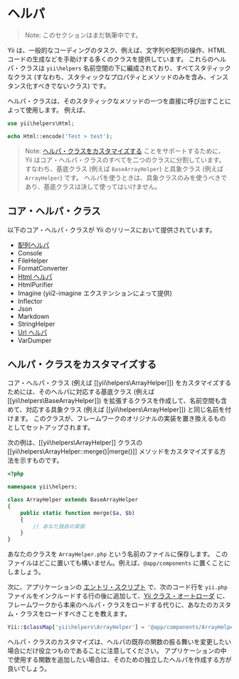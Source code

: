 ヘルパ
======

> Note: このセクションはまだ執筆中です。

Yii は、一般的なコーディングのタスク、例えば、文字列や配列の操作、HTML コードの生成などを手助けする多くのクラスを提供しています。
これらのヘルパ・クラスは `yii\helpers` 名前空間の下に編成されており、すべてスタティックなクラス (すなわち、スタティックなプロパティとメソッドのみを含み、インスタンス化すべきでないクラス) です。

ヘルパ・クラスは、そのスタティックなメソッドの一つを直接に呼び出すことによって使用します。
例えば、

```php
use yii\helpers\Html;

echo Html::encode('Test > test');
```

> Note: [ヘルパ・クラスをカスタマイズする](#customizing-helper-classes) ことをサポートするために、Yii はコア・ヘルパ・クラスのすべてを二つのクラスに分割しています。
> すなわち、基底クラス (例えば `BaseArrayHelper`) と具象クラス (例えば `ArrayHelper`) です。
> ヘルパを使うときは、具象クラスのみを使うべきであり、基底クラスは決して使ってはいけません。


コア・ヘルパ・クラス
--------------------

以下のコア・ヘルパ・クラスが Yii のリリースにおいて提供されています。

- [配列ヘルパ](helper-array.md)
- Console
- FileHelper
- FormatConverter
- [Html ヘルパ](helper-html.md)
- HtmlPurifier
- Imagine (yii2-imagine エクステンションによって提供)
- Inflector
- Json
- Markdown
- StringHelper
- [Url ヘルパ](helper-url.md)
- VarDumper


ヘルパ・クラスをカスタマイズする <span id="customizing-helper-classes"></span>
------------------------------

コア・ヘルパ・クラス (例えば [[yii\helpers\ArrayHelper]]) をカスタマイズするためには、そのヘルパに対応する基底クラス (例えば [[yii\helpers\BaseArrayHelper]]) を拡張するクラスを作成して、名前空間も含めて、対応する具象クラス (例えば [[yii\helpers\ArrayHelper]]) と同じ名前を付けます。
このクラスが、フレームワークのオリジナルの実装を置き換えるものとしてセットアップされます。

次の例は、[[yii\helpers\ArrayHelper]] クラスの [[yii\helpers\ArrayHelper::merge()|merge()]] メソッドをカスタマイズする方法を示すものです。

```php
<?php

namespace yii\helpers;

class ArrayHelper extends BaseArrayHelper
{
    public static function merge($a, $b)
    {
        // あなた独自の実装
    }
}
```

あなたのクラスを `ArrayHelper.php` という名前のファイルに保存します。
このファイルはどこに置いても構いません。例えば、`@app/components` に置くことにしましょう。

次に、アプリケーションの [エントリ・スクリプト](structure-entry-scripts.md) で、次のコード行を `yii.php` ファイルをインクルードする行の後に追加して、[Yii クラス・オートローダ](concept-autoloading.md) に、フレームワークから本来のヘルパ・クラスをロードする代りに、あなたのカスタム・クラスをロードすべきことを教えます。

```php
Yii::$classMap['yii\helpers\ArrayHelper'] = '@app/components/ArrayHelper.php';
```

ヘルパ・クラスのカスタマイズは、ヘルパの既存の関数の振る舞いを変更したい場合にだけ役立つものであることに注意してください。
アプリケーションの中で使用する関数を追加したい場合は、そのための独立したヘルパを作成する方が良いでしょう。
